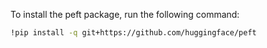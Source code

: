 To install the peft package, run the following command:
```bash
!pip install -q git+https://github.com/huggingface/peft
